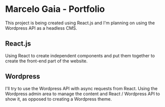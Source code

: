 # Marcelo Gaia - Portfolio
This project is being created using React.js and I'm planning on using the Wordpress API as a headless CMS.

## React.js
Using React to create independent components and put them together to create the front-end part of the website.

## Wordpress
I'll try to use the Wordpress API with async requests from React. Using the Wordpress admin area to manage the content and React / Wordpress API to show it, as opposed to creating a Wordpress theme.
